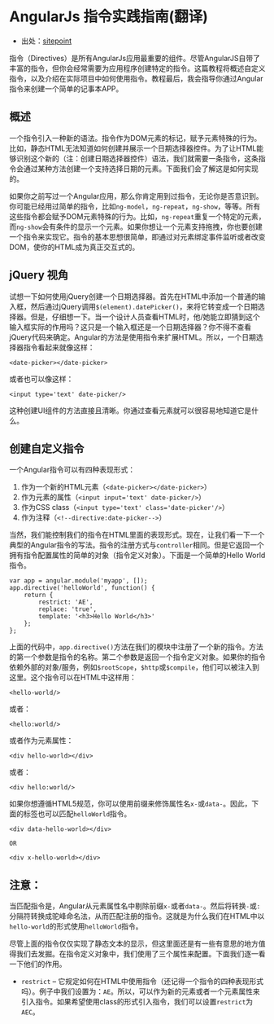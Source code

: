 # AngularJs 指令实践指南(翻译)
* 出处：[sitepoint](https://www.sitepoint.com/practical-guide-angularjs-directives)

指令（Directives）是所有AngularJs应用最重要的组件。尽管AngularJS自带了丰富的指令，但你会经常需要为应用程序创建特定的指令。这篇教程将概述自定义指令，以及介绍在实际项目中如何使用指令。教程最后，我会指导你通过Angular指令来创建一个简单的记事本APP。
　　
## 概述

一个指令引入一种新的语法。指令作为DOM元素的标记，赋予元素特殊的行为。比如，静态HTML无法知道如何创建并展示一个日期选择器控件。为了让HTML能够识别这个新的（注：创建日期选择器控件）语法，我们就需要一条指令，这条指令会通过某种方法创建一个支持选择日期的元素。下面我们会了解这是如何实现的。

如果你之前写过一个Angular应用，那么你肯定用到过指令，无论你是否意识到。你可能已经用过简单的指令，比如`ng-model`，`ng-repeat`，`ng-show`，等等。所有这些指令都会赋予DOM元素特殊的行为。比如，`ng-repeat`重复一个特定的元素，而`ng-show`会有条件的显示一个元素。如果你想让一个元素支持拖拽，你也要创建一个指令来实现它。指令的基本思想很简单，即通过对元素绑定事件监听或者改变DOM，使你的HTML成为真正交互式的。

## jQuery  视角

试想一下如何使用jQuery创建一个日期选择器。首先在HTML中添加一个普通的输入框，然后通过jQuery调用`$(element).datePicker()`，来将它转变成一个日期选择器。但是，仔细想一下。当一个设计人员查看HTML时，他/她能立即猜到这个输入框实际的作用吗？这只是一个输入框还是一个日期选择器？你不得不查看jQuery代码来确定。Angular的方法是使用指令来扩展HTML。所以，一个日期选择器指令看起来就像这样：

`<date-picker></date-picker>`

或者也可以像这样：

`<input type='text' date-picker/>`

这种创建UI组件的方法直接且清晰。你通过查看元素就可以很容易地知道它是什么。

## 创建自定义指令

一个Angular指令可以有四种表现形式：

1. 作为一个新的HTML元素（`<date-picker></date-picker>`）
2. 作为元素的属性（`<input input='text' date-picker/>`）
3. 作为CSS class（`<input type='text' class='date-picker'/>`）
4. 作为注释（`<!--directive:date-picker-->`）

当然，我们能控制我们的指令在HTML里面的表现形式。现在，让我们看一下一个典型的Angular指令的写法。指令的注册方式与`controller`相同。但是它返回一个拥有指令配置属性的简单的对象（指令定义对象）。下面是一个简单的Hello World指令。

    var app = angular.module('myapp', []);
    app.directive('helloWorld', function() {
        return {
            restrict: 'AE',
            replace: 'true',
            template: '<h3>Hello World</h3>'
        };
    };

上面的代码中，`app.directive()`方法在我们的模块中注册了一个新的指令。方法的第一个参数是指令的名称。第二个参数是返回一个指令定义对象。如果你的指令依赖外部的对象/服务，例如`$rootScope`，`$http`或`$compile`，他们可以被注入到这里。这个指令可以在HTML中这样用：

    <hello-world/>

或者：

    <hello:world/>

或者作为元素属性：

    <div hello-world></div>

或者：

    <div hello:world/>

如果你想遵循HTML5规范，你可以使用前缀来修饰属性名`x-`或`data-`。因此，下面的标签也可以匹配`helloWorld`指令。

    <div data-hello-world></div>

    OR

    <div x-hello-world></div>

## 注意：
当匹配指令是，Angular从元素属性名中剔除前缀`x-`或者`data-`。然后将转换`-`或`:`分隔符转换成驼峰命名法，从而匹配注册的指令。这就是为什么我们在HTML中以`hello-world`的形式使用`helloWorld`指令。

尽管上面的指令仅仅实现了静态文本的显示，但这里面还是有一些有意思的地方值得我们去发掘。在指令定义对象中，我们使用了三个属性来配置。下面我们逐一看一下他们的作用。
* `restrict` – 它规定如何在HTML中使用指令（还记得一个指令的四种表现形式吗）。例子中我们设置为：`AE`。所以，可以作为新的元素或者一个元素属性来引入指令。如果希望使用class的形式引入指令，我们可以设置`restrict`为`AEC`。
